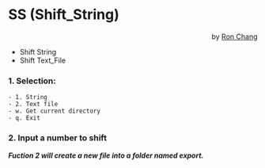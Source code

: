 # SS (Shift_String)
<p align="right">by <a href="https://github.com/Ron-Chang">Ron Chang</a></p>

+ Shift String
+ Shift Text_File


### 1. Selection:  
`- 1. String`  
`- 2. Text file`  
`- w. Get current directory`  
`- q. Exit`  

### 2. Input a number to shift

*__Fuction 2 will create a new file into a folder named export.__*


